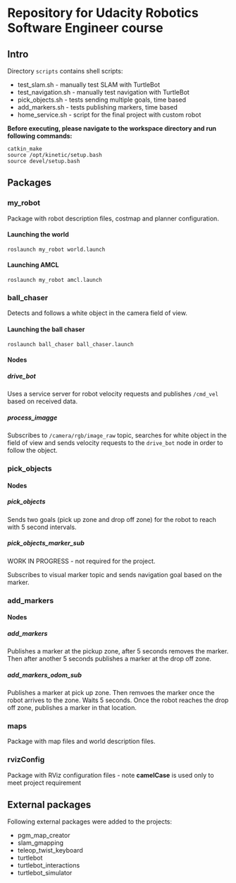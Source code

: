 # Repository for Udacity Robotics Software Engineer course

## Intro
Directory `scripts` contains shell scripts:
- test_slam.sh - manually test SLAM with TurtleBot
- test_navigation.sh - manually test navigation with TurtleBot
- pick_objects.sh - tests sending multiple goals, time based
- add_markers.sh - tests publishing markers, time based
- home_service.sh - script for the final project with custom robot

**Before executing, please navigate to the workspace directory and run following commands:**
```
catkin_make
source /opt/kinetic/setup.bash
source devel/setup.bash
```

## Packages
### my_robot
Package with robot description files, costmap and planner configuration.

#### Launching the world

`roslaunch my_robot world.launch`

#### Launching AMCL

`roslaunch my_robot amcl.launch`

### ball_chaser
Detects and follows a white object in the camera field of view.

#### Launching the ball chaser

`roslaunch ball_chaser ball_chaser.launch`

#### Nodes

##### drive_bot

Uses a service server for robot velocity requests and publishes `/cmd_vel` based on received data.

##### process_imagge

Subscribes to `/camera/rgb/image_raw` topic, searches for white object in the field of view and sends velocity requests to the `drive_bot` node in order to follow the object.

### pick_objects

#### Nodes

##### pick_objects
Sends two goals (pick up zone and drop off zone) for the robot to reach with 5 second intervals.

##### pick_objects_marker_sub
WORK IN PROGRESS - not required for the project.

Subscribes to visual marker topic and sends navigation goal based on the marker.

### add_markers
#### Nodes
##### add_markers
Publishes a marker at the pickup zone, after 5 seconds removes the marker. Then after another 5 seconds publishes a marker at the drop off zone.

##### add_markers_odom_sub
Publishes a marker at pick up zone. Then remvoes the marker once the robot arrives to the zone. Waits 5 seconds.
Once the robot reaches the drop off zone, publishes a marker in that location.

### maps
Package with map files and world description files.

### rvizConfig
Package with RViz configuration files - note **camelCase** is used only to meet project requirement

## External packages

Following external packages were added to the projects:
- pgm_map_creator
- slam_gmapping
- teleop_twist_keyboard
- turtlebot
- turtlebot_interactions
- turtlebot_simulator
